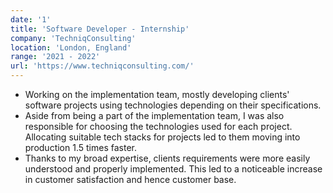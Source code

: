 ```yaml
---
date: '1'
title: 'Software Developer - Internship'
company: 'TechniqConsulting'
location: 'London, England'
range: '2021 - 2022'
url: 'https://www.techniqconsulting.com/'
---
```


- Working on the implementation team, mostly developing clients' software projects using technologies depending on their specifications.
- Aside from being a part of the implementation team, I was also responsible for choosing the technologies used for each project. Allocating suitable tech stacks for projects led to them moving into production 1.5 times faster.
- Thanks to my broad expertise, clients requirements were more easily understood and properly implemented. This led to a noticeable increase in customer satisfaction and hence customer base.
